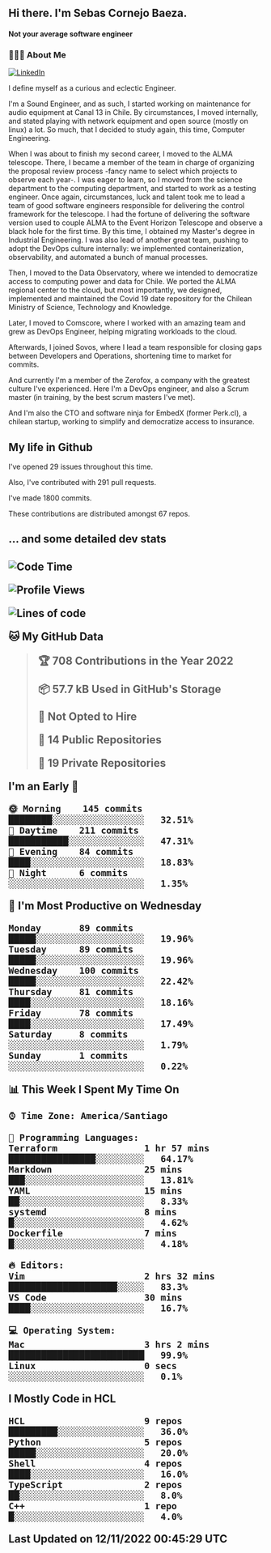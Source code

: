 <h2> Hi there.  I'm Sebas Cornejo Baeza.</h2>
<h4> Not your average software engineer</h4>
<h3> 👨🏻‍💻 About Me </h3>
<a href="http://linkedin.com/in/sebastian-cornejo-baeza/"><img alt="LinkedIn" src="https://img.shields.io/badge/Sebas%20Cornejo%20-informational?style=appveyor&logo=linkedin"></a>


I define myself as a curious and eclectic Engineer.

I'm a Sound Engineer, and as such, I started working on maintenance for audio equipment at Canal 13 in Chile.
By circumstances, I moved internally, and stated playing with network equipment and open source (mostly on linux) 
a lot. So much, that I decided to study again, this time, Computer Engineering.

When I was about to finish my second career, I moved to the ALMA telescope. There, I became a member of the team
in charge of organizing the proposal review process -fancy name to select which projects to observe each year-. 
I was eager to learn, so I moved from the science department to the computing department, and started to work as 
a testing engineer. Once again, circumstances, luck and talent took me to lead a team of good software engineers 
responsible for delivering the control framework for the telescope. I had the fortune of delivering the software
version used to couple ALMA to the Event Horizon Telescope and observe a black hole for the first time.
By this time, I obtained my Master's degree in Industrial Engineering.
I was also lead of another great team, pushing to adopt the DevOps culture internally: we implemented containerization, observability, and automated a bunch of manual processes.

Then, I moved to the Data Observatory, where we intended to democratize access to computing power
and data for Chile. We ported the ALMA regional center to the cloud, but most importantly, we designed, implemented
and maintained the Covid 19 date repository for the Chilean Ministry of Science, Technology and Knowledge.

Later, I moved to Comscore, where I worked with an amazing team and grew as DevOps Engineer, helping migrating workloads to the cloud.

Afterwards, I joined Sovos, where I lead a team responsible for closing gaps between Developers and Operations, shortening time to market for commits.

And currently I'm a member of the Zerofox, a company with the greatest culture I've experienced. Here I'm a DevOps
engineer, and also a Scrum master (in training, by the best scrum masters I've met).
 
And I'm also the CTO and software ninja for EmbedX (former Perk.cl), a chilean startup, working to simplify and democratize access to insurance.

<h2> My life in Github </h2>

I've opened 29 issues throughout this time.

Also, I've contributed with 291 pull requests.

I've made 1800 commits.

These contributions are distributed amongst 67 repos.

<h2>... and some detailed dev stats<h2>

<!--START_SECTION:waka-->
![Code Time](http://img.shields.io/badge/Code%20Time-197%20hrs%2022%20mins-blue)

![Profile Views](http://img.shields.io/badge/Profile%20Views-0-blue)

![Lines of code](https://img.shields.io/badge/From%20Hello%20World%20I%27ve%20Written-542%20Thousand%20lines%20of%20code-blue)

**🐱 My GitHub Data** 

> 🏆 708 Contributions in the Year 2022
 > 
> 📦 57.7 kB Used in GitHub's Storage 
 > 
> 🚫 Not Opted to Hire
 > 
> 📜 14 Public Repositories 
 > 
> 🔑 19 Private Repositories  
 > 
**I'm an Early 🐤** 

```text
🌞 Morning    145 commits    ████████░░░░░░░░░░░░░░░░░   32.51% 
🌆 Daytime    211 commits    ███████████░░░░░░░░░░░░░░   47.31% 
🌃 Evening    84 commits     ████░░░░░░░░░░░░░░░░░░░░░   18.83% 
🌙 Night      6 commits      ░░░░░░░░░░░░░░░░░░░░░░░░░   1.35%

```
📅 **I'm Most Productive on Wednesday** 

```text
Monday       89 commits     █████░░░░░░░░░░░░░░░░░░░░   19.96% 
Tuesday      89 commits     █████░░░░░░░░░░░░░░░░░░░░   19.96% 
Wednesday    100 commits    █████░░░░░░░░░░░░░░░░░░░░   22.42% 
Thursday     81 commits     ████░░░░░░░░░░░░░░░░░░░░░   18.16% 
Friday       78 commits     ████░░░░░░░░░░░░░░░░░░░░░   17.49% 
Saturday     8 commits      ░░░░░░░░░░░░░░░░░░░░░░░░░   1.79% 
Sunday       1 commits      ░░░░░░░░░░░░░░░░░░░░░░░░░   0.22%

```


📊 **This Week I Spent My Time On** 

```text
⌚︎ Time Zone: America/Santiago

💬 Programming Languages: 
Terraform                1 hr 57 mins        ████████████████░░░░░░░░░   64.17% 
Markdown                 25 mins             ███░░░░░░░░░░░░░░░░░░░░░░   13.81% 
YAML                     15 mins             ██░░░░░░░░░░░░░░░░░░░░░░░   8.33% 
systemd                  8 mins              █░░░░░░░░░░░░░░░░░░░░░░░░   4.62% 
Dockerfile               7 mins              █░░░░░░░░░░░░░░░░░░░░░░░░   4.18%

🔥 Editors: 
Vim                      2 hrs 32 mins       ████████████████████░░░░░   83.3% 
VS Code                  30 mins             ████░░░░░░░░░░░░░░░░░░░░░   16.7%

💻 Operating System: 
Mac                      3 hrs 2 mins        █████████████████████████   99.9% 
Linux                    0 secs              ░░░░░░░░░░░░░░░░░░░░░░░░░   0.1%

```

**I Mostly Code in HCL** 

```text
HCL                      9 repos             █████████░░░░░░░░░░░░░░░░   36.0% 
Python                   5 repos             █████░░░░░░░░░░░░░░░░░░░░   20.0% 
Shell                    4 repos             ████░░░░░░░░░░░░░░░░░░░░░   16.0% 
TypeScript               2 repos             ██░░░░░░░░░░░░░░░░░░░░░░░   8.0% 
C++                      1 repo              █░░░░░░░░░░░░░░░░░░░░░░░░   4.0%

```



 Last Updated on 12/11/2022 00:45:29 UTC
<!--END_SECTION:waka-->
